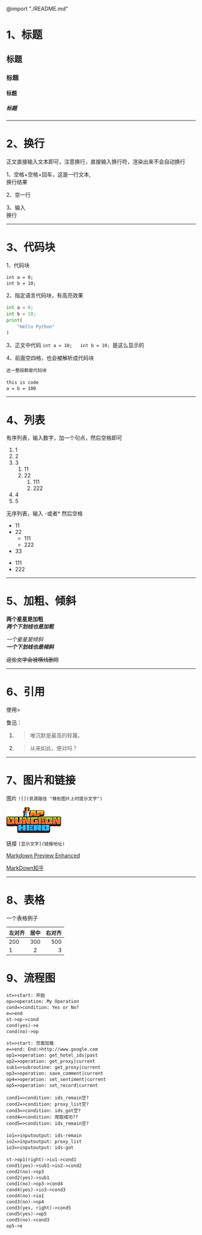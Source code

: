 @import "./README.md"

#   1、标题
##      标题
###     标题
####    标题
#####   标题

---
# 2、换行
正文直接输入文本即可，注意换行，直接输入换行符，渲染出来不会自动换行

1、空格+空格+回车，这是一行文本,  
换行结果  

2、空一行

3、输入</br>换行

---
# 3、代码块

1、代码块
```
int a = 0;
int b = 10;
```

2、指定语言代码块，有高亮效果
```python
int a = 0;
int b = 10;
print(
    "Hello Python"
)
```

3、正文中代码
``int a = 10;  
int b = 10;
``是这么显示的

4、前面空四格，也会被解析成代码块  

    这一整段都是代码块

    this is code
    a = b = 100

---

# 4、列表

有序列表，输入数字，加一个句点，然后空格即可
1. 1
2. 2
3. 3
   1. 11
   2. 22
        1. 111
        2. 222
4. 4
5. 5

无序列表，输入 -或者* 然后空格
- 11
- 22
  - 111
  - 222
- 33


* 111
* 222
  
---

# 5、加粗、倾斜

**两个星星是加粗**  
*__两个下划线也是加粗__*

*一个星星是倾斜*  
**_一个下划线也是倾斜_**

~~这些文字会被横线删除~~

<!-- ---
___
***

上边的都是分割线 -->

---

# 6、引用
使用>  

鲁迅：
1. >唯沉默是最高的轻蔑。  
2. >从来如此，便对吗？

---

# 7、图片和链接
图片    ``![](资源路径 "移到图片上时提示文字")``

![图片下边文字](./logo.png "游戏logo")



链接    ``[显示文字](链接地址)``

[Markdown Preview Enhanced](https://shd101wyy.github.io/markdown-preview-enhanced/#/zh-cn/)  

[MarkDown知乎](https://zhuanlan.zhihu.com/p/56699805 "知乎链接")

---

# 8、表格
一个表格例子

左对齐|居中|右对齐
:--|:--:|--:
200|300|500
1|2|3

# 9、流程图

```flow
st=>start: 开始
op=>operation: My Operation
cond=>condition: Yes or No?
e=>end
st->op->cond
cond(yes)->e
cond(no)->op
```


```flow
st=>start: 页面加载
e=>end: End:>http://www.google.com
op1=>operation: get_hotel_ids|past
op2=>operation: get_proxy|current
sub1=>subroutine: get_proxy|current
op3=>operation: save_comment|current
op4=>operation: set_sentiment|current
op5=>operation: set_record|current

cond1=>condition: ids_remain空?
cond2=>condition: proxy_list空?
cond3=>condition: ids_got空?
cond4=>condition: 爬取成功??
cond5=>condition: ids_remain空?

io1=>inputoutput: ids-remain
io2=>inputoutput: proxy_list
io3=>inputoutput: ids-got

st->op1(right)->io1->cond1
cond1(yes)->sub1->io2->cond2
cond2(no)->op3
cond2(yes)->sub1
cond1(no)->op3->cond4
cond4(yes)->io3->cond3
cond4(no)->io1
cond3(no)->op4
cond3(yes, right)->cond5
cond5(yes)->op5
cond5(no)->cond3
op5->e

```